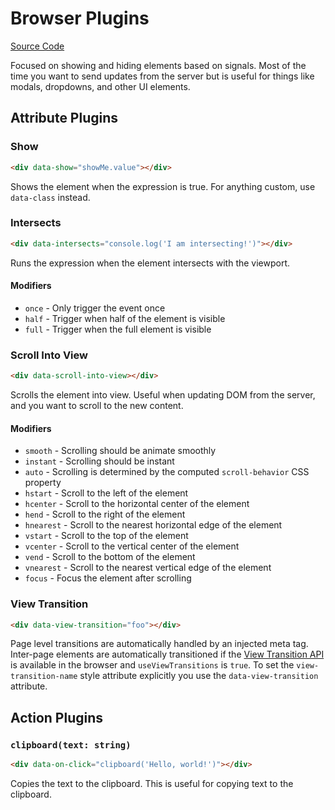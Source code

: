 # Browser Plugins

[Source Code](https://github.com/starfederation/datastar/blob/main/packages/library/src/lib/plugins/official/browser)

Focused on showing and hiding elements based on signals. Most of the time you want to send updates from the server but is useful for things like modals, dropdowns, and other UI elements.

## Attribute Plugins

### Show

```html
<div data-show="showMe.value"></div>
```

Shows the element when the expression is true. For anything custom, use `data-class` instead.

### Intersects

```html
<div data-intersects="console.log('I am intersecting!')"></div>
```

Runs the expression when the element intersects with the viewport.

#### Modifiers

- `once` - Only trigger the event once
- `half` - Trigger when half of the element is visible
- `full` - Trigger when the full element is visible

### Scroll Into View

```html
<div data-scroll-into-view></div>
```

Scrolls the element into view. Useful when updating DOM from the server, and you want to scroll to the new content.

#### Modifiers

- `smooth` - Scrolling should be animate smoothly
- `instant` - Scrolling should be instant
- `auto` - Scrolling is determined by the computed `scroll-behavior` CSS property
- `hstart` - Scroll to the left of the element
- `hcenter` - Scroll to the horizontal center of the element
- `hend` - Scroll to the right of the element
- `hnearest` - Scroll to the nearest horizontal edge of the element
- `vstart` - Scroll to the top of the element
- `vcenter` - Scroll to the vertical center of the element
- `vend` - Scroll to the bottom of the element
- `vnearest` - Scroll to the nearest vertical edge of the element
- `focus` - Focus the element after scrolling

### View Transition

```html
<div data-view-transition="foo"></div>
```

Page level transitions are automatically handled by an injected meta tag. Inter-page elements are automatically transitioned if the [View Transition API](https://developer.mozilla.org/en-US/docs/Web/API/View_Transitions_API) is available in the browser and `useViewTransitions` is `true`. To set the `view-transition-name` style attribute explicitly you use the `data-view-transition` attribute.

## Action Plugins

### `clipboard(text: string)`

```html
<div data-on-click="clipboard('Hello, world!')"></div>
```

Copies the text to the clipboard. This is useful for copying text to the clipboard.
